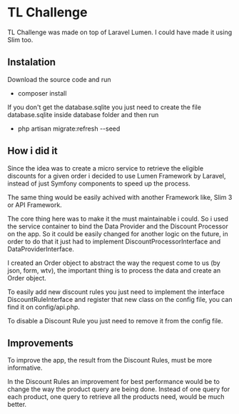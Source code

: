 # TL Challenge

TL Challenge was made on top of Laravel Lumen.
I could have made it using Slim too.

## Instalation

Download the source code and run 
* composer install

If you don't get the database.sqlite you just need to create the file database.sqlite inside database folder
and then run

* php artisan migrate:refresh --seed

## How i did it

Since the idea was to create a micro service to retrieve the eligible discounts for a given order i decided to use Lumen Framework by Laravel, instead of just Symfony components to speed up the process.

The same thing would be easily achived with another Framework like, Slim 3 or API Framework.

The core thing here was to make it the must maintainable i could. 
So i used the service container to bind the Data Provider and the Discount Processor on the app.
So it could be easily changed for another logic on the future, in order to do that it just had to implement DiscountProcessorInterface and DataProviderInterface.

I created an Order object to abstract the way the request come to us (by json, form, wtv), the important thing is to process the data and create an Order object.

To easily add new discount rules you just need to implement the interface DiscountRuleInterface and register that new class on the config file, 
you can find it on config/api.php.

To disable a Discount Rule you just need to remove it from the config file.

## Improvements

To improve the app, the result from the Discount Rules, must be more informative.

In the Discount Rules an improvement for best performance would be to change the way the product query are being done.
Instead of one query for each product, one query to retrieve all the products need, would be much better.